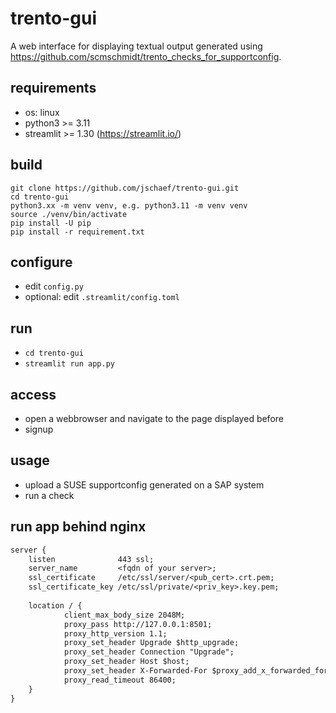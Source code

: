 # trento-gui

A web interface for displaying textual output generated using https://github.com/scmschmidt/trento_checks_for_supportconfig.

## requirements

* os: linux
* python3 >= 3.11
* streamlit >= 1.30 (https://streamlit.io/)

## build

```
git clone https://github.com/jschaef/trento-gui.git
cd trento-gui
python3.xx -m venv venv, e.g. python3.11 -m venv venv
source ./venv/bin/activate
pip install -U pip
pip install -r requirement.txt
```

## configure

* edit <code>config.py</code>
* optional:
     edit <code>.streamlit/config.toml</code>

## run


* <code>cd trento-gui</code>
* <code>streamlit run app.py</code>

## access

* open a webbrowser and navigate to the page displayed before
* signup

## usage

* upload a SUSE supportconfig generated on a SAP system
* run a check

## run app behind nginx

```txt
server {
    listen              443 ssl;
    server_name         <fqdn of your server>;
    ssl_certificate     /etc/ssl/server/<pub_cert>.crt.pem;
    ssl_certificate_key /etc/ssl/private/<priv_key>.key.pem;
    
    location / {
            client_max_body_size 2048M;
            proxy_pass http://127.0.0.1:8501;
            proxy_http_version 1.1;
            proxy_set_header Upgrade $http_upgrade;
            proxy_set_header Connection "Upgrade";
            proxy_set_header Host $host;
            proxy_set_header X-Forwarded-For $proxy_add_x_forwarded_for;
            proxy_read_timeout 86400;
    }
}
```
